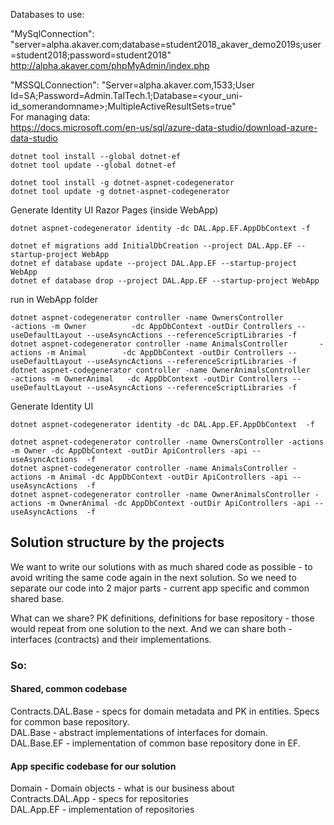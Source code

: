 Databases to use:  

"MySqlConnection": "server=alpha.akaver.com;database=student2018_akaver_demo2019s;user=student2018;password=student2018"  
http://alpha.akaver.com/phpMyAdmin/index.php  

"MSSQLConnection": "Server=alpha.akaver.com,1533;User Id=SA;Password=Admin.TalTech.1;Database=<your_uni-id_somerandomname>;MultipleActiveResultSets=true"  
For managing data:  
https://docs.microsoft.com/en-us/sql/azure-data-studio/download-azure-data-studio  

~~~
dotnet tool install --global dotnet-ef
dotnet tool update --global dotnet-ef

dotnet tool install -g dotnet-aspnet-codegenerator
dotnet tool update -g dotnet-aspnet-codegenerator
~~~

Generate Identity UI Razor Pages (inside WebApp)
~~~
dotnet aspnet-codegenerator identity -dc DAL.App.EF.AppDbContext -f
~~~

~~~
dotnet ef migrations add InitialDbCreation --project DAL.App.EF --startup-project WebApp
dotnet ef database update --project DAL.App.EF --startup-project WebApp
dotnet ef database drop --project DAL.App.EF --startup-project WebApp
~~~



run in WebApp folder
~~~
dotnet aspnet-codegenerator controller -name OwnersController          -actions -m Owner          -dc AppDbContext -outDir Controllers --useDefaultLayout --useAsyncActions --referenceScriptLibraries -f
dotnet aspnet-codegenerator controller -name AnimalsController       -actions -m Animal        -dc AppDbContext -outDir Controllers --useDefaultLayout --useAsyncActions --referenceScriptLibraries -f
dotnet aspnet-codegenerator controller -name OwnerAnimalsController   -actions -m OwnerAnimal   -dc AppDbContext -outDir Controllers --useDefaultLayout --useAsyncActions --referenceScriptLibraries -f
~~~

Generate Identity UI
~~~
dotnet aspnet-codegenerator identity -dc DAL.App.EF.AppDbContext  -f  
~~~


~~~
dotnet aspnet-codegenerator controller -name OwnersController -actions -m Owner -dc AppDbContext -outDir ApiControllers -api --useAsyncActions  -f
dotnet aspnet-codegenerator controller -name AnimalsController -actions -m Animal -dc AppDbContext -outDir ApiControllers -api --useAsyncActions  -f
dotnet aspnet-codegenerator controller -name OwnerAnimalsController -actions -m OwnerAnimal -dc AppDbContext -outDir ApiControllers -api --useAsyncActions  -f
~~~


## Solution structure by the projects
 
We want to write our solutions with as much shared code as possible - 
to avoid writing the same code again in the next solution. 
So we need to separate our code into 2 major parts - current app specific and common shared base.

What can we share? PK definitions, definitions for base repository - those would repeat 
from one solution to the next. And we can share both - interfaces (contracts) and their implementations.

 
### So:  
#### Shared, common codebase  
Contracts.DAL.Base - specs for domain metadata and PK in entities. Specs for common base repository.  
DAL.Base - abstract implementations of interfaces for domain.  
DAL.Base.EF - implementation of common base repository done in EF.  

#### App specific codebase for our solution  
Domain - Domain objects - what is our business about  
Contracts.DAL.App - specs for repositories  
DAL.App.EF - implementation of repositories  

